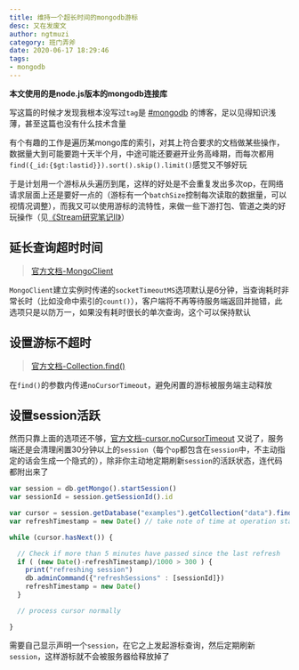 ```yaml
---
title: 维持一个超长时间的mongodb游标
desc: 又在发废文
author: ngtmuzi
category: 班门弄斧
date: 2020-06-17 18:29:46
tags: 
- mongodb
---
```


**本文使用的是node.js版本的mongodb连接库**

写这篇的时候才发现我根本没写过`tag`是 [#mongodb](https://ngtmuzi.com/tags/mongodb/) 的博客，足以见得知识浅薄，甚至这篇也没有什么技术含量

有个有趣的工作是遍历某mongo库的索引，对其上符合要求的文档做某些操作，数据量大到可能要跑十天半个月，中途可能还要避开业务高峰期，而每次都用`find({_id:{$gt:lastid}}).sort().skip().limit()`感觉又不够好玩

于是计划用一个游标从头遍历到尾，这样的好处是不会重复发出多次op，在网络请求层面上还是要好一点的（游标有一个`batchSize`控制每次读取的数据量，可以视情况调整），而我又可以使用游标的流特性，来做一些下游打包、管道之类的好玩操作（见[《Stream研究笔记II》](https://ngtmuzi.com/NodeJS%EF%BC%9AStream%E7%A0%94%E7%A9%B6%E7%AC%94%E8%AE%B0II/)）

## 延长查询超时时间

> [官方文档-MongoClient](http://mongodb.github.io/node-mongodb-native/3.5/api/MongoClient.html)

`MongoClient`建立实例时传递的`socketTimeoutMS`选项默认是6分钟，当查询耗时非常长时（比如没命中索引的`count()`），客户端将不再等待服务端返回并抛错，此选项只是以防万一，如果没有耗时很长的单次查询，这个可以保持默认

## 设置游标不超时

> [官方文档-Collection.find()](http://mongodb.github.io/node-mongodb-native/3.5/api/Collection.html#find)

在`find()`的参数内传递`noCursorTimeout`，避免闲置的游标被服务端主动释放

## 设置session活跃

然而只靠上面的选项还不够，[官方文档-cursor.noCursorTimeout](https://docs.mongodb.com/manual/reference/method/cursor.noCursorTimeout//) 又说了，服务端还是会清理闲置30分钟以上的`session`（每个`op`都包含在`session`中，不主动指定的话会生成一个隐式的），除非你主动地定期刷新`session`的活跃状态，连代码都附出来了

```javascript
var session = db.getMongo().startSession()
var sessionId = session.getSessionId().id

var cursor = session.getDatabase("examples").getCollection("data").find().noCursorTimeout()
var refreshTimestamp = new Date() // take note of time at operation start

while (cursor.hasNext()) {

  // Check if more than 5 minutes have passed since the last refresh
  if ( (new Date()-refreshTimestamp)/1000 > 300 ) {
    print("refreshing session")
    db.adminCommand({"refreshSessions" : [sessionId]})
    refreshTimestamp = new Date()
  }

  // process cursor normally

}
```
需要自己显示声明一个`session`，在它之上发起游标查询，然后定期刷新`session`，这样游标就不会被服务器给释放掉了
